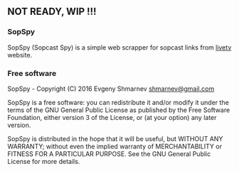 ## NOT READY, WIP !!! ### 

### SopSpy 
SopSpy (Sopcast Spy) is a simple web scrapper for sopcast links from 
[livetv](http://www.livetv.sx) website.

### Free software

SopSpy - Copyright (C) 2016 Evgeny Shmarnev shmarnev@gmail.com

SopSpy is a free software: you can redistribute it and/or modify it under the terms of the GNU General Public License as published by the Free Software Foundation, either version 3 of the License, or (at your option) any later version.

SopSpy is distributed in the hope that it will be useful, but WITHOUT ANY WARRANTY; without even the implied warranty of MERCHANTABILITY or FITNESS FOR A PARTICULAR PURPOSE. See the GNU General Public License for more details.
